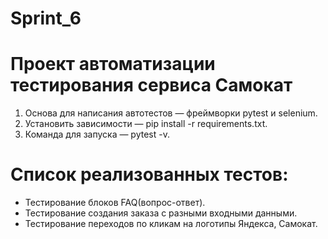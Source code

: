 # Sprint_6
# Проект автоматизации тестирования сервиса Самокат
1. Основа для написания автотестов — фреймворки pytest и selenium.
2. Установить зависимости — pip install -r requirements.txt.
3. Команда для запуска — pytest -v.

# Список реализованных тестов:
* Тестирование блоков FAQ(вопрос-ответ).
* Тестирование создания заказа с разными входными данными.
* Тестирование переходов по кликам на логотипы Яндекса, Самокат.